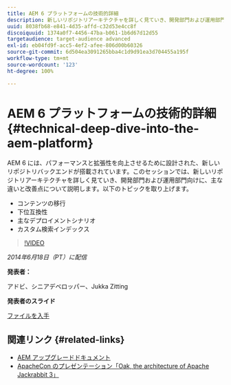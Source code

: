 ```yaml
---
title: AEM 6 プラットフォームの技術的詳細
description: 新しいリポジトリアーキテクチャを詳しく見ていき、開発部門および運用部門向けに、主な違いと改善点について説明します。
uuid: 8038fb68-e841-4d35-affd-c32d53e4cc8f
discoiquuid: 1374a0f7-4456-47ba-b061-1b6d67d12d55
targetaudience: target-audience advanced
exl-id: eb04fd9f-acc5-4ef2-afee-806d00b60326
source-git-commit: 6d504ea3091265bba4c1d9d91ea3d704455a195f
workflow-type: tm+mt
source-wordcount: '123'
ht-degree: 100%

---
```


# AEM 6 プラットフォームの技術的詳細{#technical-deep-dive-into-the-aem-platform}

AEM 6 には、パフォーマンスと拡張性を向上させるために設計された、新しいリポジトリバックエンドが搭載されています。このセッションでは、新しいリポジトリアーキテクチャを詳しく見ていき、開発部門および運用部門向けに、主な違いと改善点について説明します。以下のトピックを取り上げます。

* コンテンツの移行
* 下位互換性
* 主なデプロイメントシナリオ
* カスタム検索インデックス

>[!VIDEO](https://video.tv.adobe.com/v/19518/?quality=9)

*2014年6月18日（PT）に配信*

**発表者：**

アドビ、シニアデベロッパー、Jukka Zitting

**発表者のスライド**

[ファイルを入手](assets/technical-deep-dive-of-the-aem-6-platform.pdf)

## 関連リンク {#related-links}

* [AEM アップグレードドキュメント](http://docs.adobe.com/content/docs/en/aem/6-0/deploy/upgrade.html)
* [ApacheCon のプレゼンテーション「Oak, the architecture of Apache Jackrabbit 3」](http://www.slideshare.net/jukka/oak-the-architecture-of-apache-jackrabbit-3)
